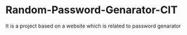 # Random-Password-Genarator-CIT
It is a project based on a website which is related to password genarator
